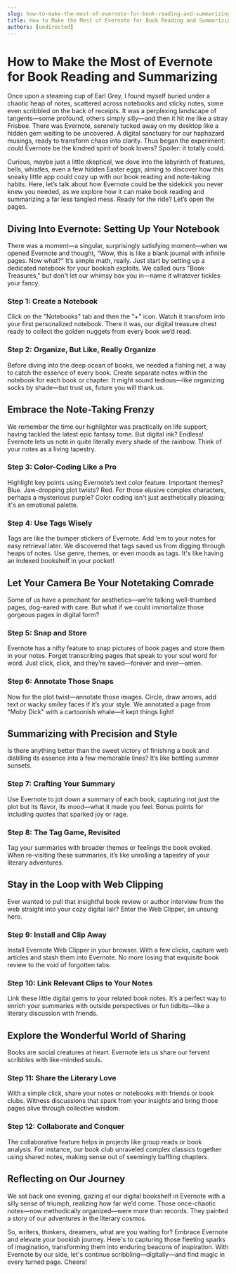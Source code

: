 ```yaml
---
slug: how-to-make-the-most-of-evernote-for-book-reading-and-summarizing
title: How to Make the Most of Evernote for Book Reading and Summarizing
authors: [undirected]
---
```



# How to Make the Most of Evernote for Book Reading and Summarizing

Once upon a steaming cup of Earl Grey, I found myself buried under a chaotic heap of notes, scattered across notebooks and sticky notes, some even scribbled on the back of receipts. It was a perplexing landscape of tangents—some profound, others simply silly—and then it hit me like a stray Frisbee. There was Evernote, serenely tucked away on my desktop like a hidden gem waiting to be uncovered. A digital sanctuary for our haphazard musings, ready to transform chaos into clarity. Thus began the experiment: could Evernote be the kindred spirit of book lovers? Spoiler: it totally could. 

Curious, maybe just a little skeptical, we dove into the labyrinth of features, bells, whistles, even a few hidden Easter eggs, aiming to discover how this sneaky little app could cozy up with our book reading and note-taking habits. Here, let’s talk about how Evernote could be the sidekick you never knew you needed, as we explore how it can make book reading and summarizing a far less tangled mess. Ready for the ride? Let’s open the pages.

## Diving Into Evernote: Setting Up Your Notebook

There was a moment—a singular, surprisingly satisfying moment—when we opened Evernote and thought, “Wow, this is like a blank journal with infinite pages. Now what?” It’s simple math, really. Just start by setting up a dedicated notebook for your bookish exploits. We called ours "Book Treasures," but don't let our whimsy box you in—name it whatever tickles your fancy.

### Step 1: Create a Notebook
Click on the "Notebooks" tab and then the "+" icon. Watch it transform into your first personalized notebook. There it was, our digital treasure chest ready to collect the golden nuggets from every book we’d read.

### Step 2: Organize, But Like, Really Organize
Before diving into the deep ocean of books, we needed a fishing net, a way to catch the essence of every book. Create separate notes within the notebook for each book or chapter. It might sound tedious—like organizing socks by shade—but trust us, future you will thank us.

## Embrace the Note-Taking Frenzy

We remember the time our highlighter was practically on life support, having tackled the latest epic fantasy tome. But digital ink? Endless! Evernote lets us note in quite literally every shade of the rainbow. Think of your notes as a living tapestry.

### Step 3: Color-Coding Like a Pro
Highlight key points using Evernote’s text color feature. Important themes? Blue. Jaw-dropping plot twists? Red. For those elusive complex characters, perhaps a mysterious purple? Color coding isn't just aesthetically pleasing; it's an emotional palette.

### Step 4: Use Tags Wisely
Tags are like the bumper stickers of Evernote. Add ‘em to your notes for easy retrieval later. We discovered that tags saved us from digging through heaps of notes. Use genre, themes, or even moods as tags. It's like having an indexed bookshelf in your pocket!

## Let Your Camera Be Your Notetaking Comrade

Some of us have a penchant for aesthetics—we’re talking well-thumbed pages, dog-eared with care. But what if we could immortalize those gorgeous pages in digital form?

### Step 5: Snap and Store
Evernote has a nifty feature to snap pictures of book pages and store them in your notes. Forget transcribing pages that speak to your soul word for word. Just click, click, and they’re saved—forever and ever—amen.

### Step 6: Annotate Those Snaps
Now for the plot twist—annotate those images. Circle, draw arrows, add text or wacky smiley faces if it’s your style. We annotated a page from "Moby Dick" with a cartoonish whale—it kept things light!

## Summarizing with Precision and Style

Is there anything better than the sweet victory of finishing a book and distilling its essence into a few memorable lines? It’s like bottling summer sunsets.

### Step 7: Crafting Your Summary
Use Evernote to jot down a summary of each book, capturing not just the plot but its flavor, its mood—what it made you feel. Bonus points for including quotes that sparked joy or rage.

### Step 8: The Tag Game, Revisited
Tag your summaries with broader themes or feelings the book evoked. When re-visiting these summaries, it’s like unrolling a tapestry of your literary adventures.

## Stay in the Loop with Web Clipping

Ever wanted to pull that insightful book review or author interview from the web straight into your cozy digital lair? Enter the Web Clipper, an unsung hero.

### Step 9: Install and Clip Away
Install Evernote Web Clipper in your browser. With a few clicks, capture web articles and stash them into Evernote. No more losing that exquisite book review to the void of forgotten tabs.

### Step 10: Link Relevant Clips to Your Notes
Link these little digital gems to your related book notes. It’s a perfect way to enrich your summaries with outside perspectives or fun tidbits—like a literary discussion with friends.

## Explore the Wonderful World of Sharing

Books are social creatures at heart. Evernote lets us share our fervent scribbles with like-minded souls.

### Step 11: Share the Literary Love
With a simple click, share your notes or notebooks with friends or book clubs. Witness discussions that spark from your insights and bring those pages alive through collective wisdom.

### Step 12: Collaborate and Conquer
The collaborative feature helps in projects like group reads or book analysis. For instance, our book club unraveled complex classics together using shared notes, making sense out of seemingly baffling chapters.

## Reflecting on Our Journey

We sat back one evening, gazing at our digital bookshelf in Evernote with a silly sense of triumph, realizing how far we’d come. Those once-chaotic notes—now methodically organized—were more than records. They painted a story of our adventures in the literary cosmos.

So, writers, thinkers, dreamers, what are you waiting for? Embrace Evernote and elevate your bookish journey. Here's to capturing those fleeting sparks of imagination, transforming them into enduring beacons of inspiration. With Evernote by our side, let's continue scribbling—digitally—and find magic in every turned page. Cheers!